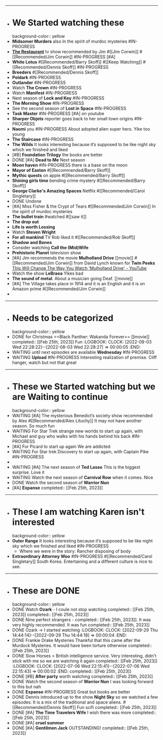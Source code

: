 - ------------------------------------------------
- # We Started watching these
  background-color:: yellow
- **Midsomer Murders**  also In the spirit of murdoc mysteries #IN-PROGRESS
- [**The Restaurant**](https://www.amazon.com/s?k=the+restaurant&i=instant-video&dc&crid=2TNX49KOT4FAY&sprefix=the+restu%2Cinstant-video%2C140&ref=a9_sc_1) tv show recommended by Jim  #[[Jim Corwin]] #[[Recommended/Jim Corwin]] #IN-PROGRESS [#A]
- **White Lotus** #[[Recommended/Barry Skoff]] #[[Keep Watching]] #[[Recommended/Dennis Skoff]] #IN-PROGRESS
- **Breeders** #[[Recommended/Dennis Skoff]]
- **Poldark**  #IN-PROGRESS
- **Outlander**  #IN-PROGRESS
- Watch **The Crown**  #IN-PROGRESS
- Watch **Manifest**  #IN-PROGRESS
- Next season of **Lock and Key**  #IN-PROGRESS
- **The Morning Show**  #IN-PROGRESS
- See the second season of **Lost in Space**  #IN-PROGRESS
- **Task Master** #IN-PROGRESS [#A] on youtube
- **Sharper Objets** reporter goes back to her small town origins  #IN-PROGRESS
- **Naomi** you  #IN-PROGRESS About adopted alien super hero. Yike too young
- **The Staircase**  #IN-PROGRESS
- **The Wilds** It looks interesting because it’s supposed to be like night sky which we finished and liked
- [#B] **Foundation Trilogy** the books are better
- DONE [#A] **Dead to Me** Next season
- **Moon haven** #IN-PROGRESS there is a base on the moon
- **Mayor of Easton** #[[Recommended/Barry Skoff]]
- **Mythic quests** on apple #[[Recommended/Barry Skoff]]
- **Shining girls time** bending crime mystery  #[[Recommended/Barry Skoff]]
- **George Clarke's Amazing Spaces** Netflix #[[Recommended/Carol Singletary]]
- DONE Undone
- [#A] Miss Fisher & the Crypt of Tears #[[Recommended/Jim Corwin]] In the spirit of murdoc mysteries
- **The bullet train** #watched #[[saw it]]
- **The drop out**
- **Life is worth Lossing**
- Watch **Steven Wright**
- **For all mankind** TV Rob liked it  #[[Recommended/Rob Skoff]]
- **Shadow and Bones**
- Consider watching **Call the (Mid)Wife**
- **Prehistoric Planet** television show
- [#A] Jim recommends the movie **Mulholland Drive**  [[movie]] #[[Recommended/Jim Corwin]] from David Lynch known for __Twin Peeks__ [This Will Change The Way You Watch 'Mulholland Drive' - YouTube](https://www.youtube.com/watch?v=UHffMTDAtPk)
- Watch the  show **LeBraea** Yikes bad
- **The sound of metal**. About a musician going Deaf.  [[movie]]
- [#A] The Village takes place in 1914 and it is an English and it is on Amazon prime #[[Recommended/Jim Corwin]]
-
- ------------------------------------------------
- # Needs to be categorized
  background-color:: yellow
- DONE for Christmas  ==Black Panther: Wakanda Forever==  [[movie]]
  completed:: [[Feb 25th, 2023]] Fun
  :LOGBOOK:
  CLOCK: [2022-08-03 Wed 22:28:22]--[2022-08-03 Wed 22:28:27] =>  00:00:05
  :END:
- WAITING until next episodes are available **Wednesday**  #IN-PROGRESS
- WAITING  **Upload**  #IN-PROGRESS Interesting realization of premise. Cliff hanger, watch but not that great
- ------------------------------------------------
- # These we Started watching but we are Waiting to continue
  background-color:: yellow
- WAITING [#A] The mysterious Benedict’s society  show recommended by Alex #[[Recommended/Alex Lituchy]] It may not have another season. So much fun
- WAITING For Star Trek strange new worlds to start up again, with Michael and guy who walks with his hands behind his back #IN-PROGRESS
- [#A] For Picard to start up again We are addicted
- WAITING For Star trek Discovery to start up again, with Captain Pike #IN-PROGRESS
-
- WAITING [#A] The next season of **Ted Lasso** This is the biggest surprise. Love it
- WAITING Watch the next season of **Carnival Row** when it comes. Nice
- DONE Watch the second season of **Warrior Nun**
- [#A] **Expanse**   completed:: [[Feb 25th, 2023]]
- ------------------------------------------------
- # These I am watching Karen isn't interested
  background-color:: yellow
- **Outer Range** It looks interesting because it’s supposed to be like night sky which we finished and liked #IN-PROGRESS
	- Where we were in the story: Rancher disposing of body
- **Extraordinary Attorney Woo**  #IN-PROGRESS #[[Recommended/Carol Singletary]] South Korea. Entertaining and a different culture is nice to see.
- ------------------------------------------------
- # These are DONE
  background-color:: yellow
- DONE Watch **Ozark** - I coule not stop watching completed:: [[Feb 25th, 2023]]
  completed:: [[Feb 25th, 2023]]
- DONE Nine perfect strangers - completed:: [[Feb 25th, 2023]]. It was very highly recommended. It was fun
  completed:: [[Feb 25th, 2023]]
- DONE Ozark -> I started watching
  :LOGBOOK:
  CLOCK: [2022-09-29 Thu 14:44:14]--[2022-09-29 Thu 14:44:18] =>  00:00:04
  :END:
- DONE Frankie Drake Mysteries Thankful that this came after the Murdock Mysteries. It would have been torture otherwise
  completed:: [[Feb 25th, 2023]]
- DONE Slow Horses > British intelligence service. Very interesting, didn't stick with me so we are watching it again 
  completed:: [[Feb 25th, 2023]]
  :LOGBOOK:
  CLOCK: [2022-07-06 Wed 22:15:41]--[2022-07-06 Wed 22:15:43] =>  00:00:02
  :END:
  completed:: [[Feb 25th, 2023]]
- DONE [#B] **After party** worth watching
  completed:: [[Feb 25th, 2023]]
- DONE Watch the second season of **Warrior Nun** I was looking forward to this but nah
- DONE **Expanse**  #IN-PROGRESS Great but books are better
- DONE Dennis introduced up to the show **Night Sky** so we watched a few episodes. It is a mix of the traditional and space aliens.  #[[Recommended/Dennis Skoff]] Fun scifi
  completed:: [[Feb 25th, 2023]]
- DONE [#A] **The Time Travelers Wife** I wish there was more
  completed:: [[Feb 25th, 2023]]
- DONE [#A] **cruel summer**
- DONE [#A] **Gentilmen Jack** OUTSTANDING!
  completed:: [[Feb 25th, 2023]]